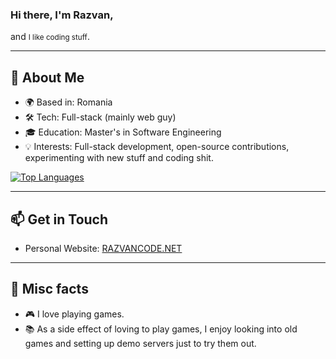 ### Hi there, I'm Razvan, 
and <small>I like coding stuff</small>.

---

## 🚀 About Me
- 🌍 Based in: Romania
- 🛠️ Tech: Full-stack (mainly web guy)
- 🎓 Education: Master's in Software Engineering
- 💡 Interests: Full-stack development, open-source contributions, experimenting with new stuff and coding shit.

[![Top Languages](https://github-readme-stats.vercel.app/api/top-langs/?username=razvanbackpack&layout=compact&theme=radical)](https://github.com/razvanbackpack)

---

## 📫 Get in Touch
- Personal Website: [RAZVANCODE.NET](https://razvancode.net)

---

## 💬 Misc facts
- 🎮 I love playing games.
- 📚 As a side effect of loving to play games, I enjoy looking into old games and setting up demo servers just to try them out.
